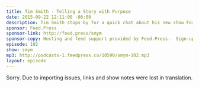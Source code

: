```yaml
---
title: Tim Smith - Telling a Story with Purpose
date: 2015-09-22 12:11:00 -06:00
description: Tim Smith stops by for a quick chat about his new show For the Record on Tower. We chat about producing a new show, how he preps a guest for an interview, and his plans for the future of Tower. There&rsquo;s also a bit of gear talk and the podcasts he recommends.
sponsor: Feed.Press
sponsor-link: http://feed.press/smym
sponsor-copy: Hosting and feed support provided by Feed.Press.  Sign-up today and try FeedPress on a 14 day trial (no contracts or commitments). Use promo code "smym" during checkout to get 10% off your first year.
episode: 102
show: smym
mp3: http://podcasts-1.feedpress.co/10590/smym-102.mp3
layout: episode
---
```


Sorry. Due to importing issues, links and show notes were lost in translation.
